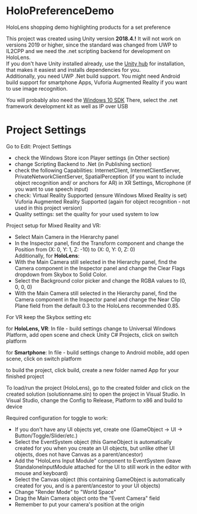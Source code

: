 # HoloPreferenceDemo
HoloLens shopping demo highlighting products for a set preference

This project was created using Unity version <b>2018.4.!</b> It will not work on versions 2019 or higher, since the standard was changed from UWP to IL2CPP and we need the .net scripting backend for development on HoloLens.<br>
If you don't have Unity installed already, use the <a href="https://unity3d.com/get-unity/download">Unity hub</a> for installation, that makes it easiest and installs dependencies for you.<br>
Additionally, you need UWP .Net build support. You might need Android build support for smartphone Apps, Vuforia Augmented Reality if you want to use image recognition.

You will probably also need the <a href="https://developer.microsoft.com/de-de/windows/downloads/windows-10-sdk/">Windows 10 SDK</a>
There, select the .net framework development kit as well as IP over USB

# Project Settings

Go to Edit:
Project Settings
<ul>
<li> check the Windows Store icon Player settings (in Other section)<br>
<li> change Scripting Backend to .Net (in Publishing section)<br>
<li> check the following Capabilities: InternetClient, InternetClientServer, PrivateNetworkClientServer, SpatialPerception (if you want to include object
recognition and/ or anchors for AR) in XR Settings, Microphone (if you want to use speech input)<br>
<li> check: Virtual Reality Supported (ensure Windows Mixed Reality is set)
Vuforia Augmented Reality Supported (again for object recognition - not used in this project version) <br>
<li> Quality settings: set the quality for your used system to low
</ul>

Project setup for Mixed Reality and VR:<br>
    <ul>
<li> Select Main Camera in the Hierarchy panel <br>
<li> In the Inspector panel, find the Transform component and change the Position from (X: 0, Y: 1, Z: -10) to (X: 0, Y: 0, Z: 0)<br>
Additionally, for <b>HoloLens</b>: <br>
<li> With the Main Camera still selected in the Hierarchy panel, find the Camera component in the Inspector panel and change the Clear Flags dropdown from Skybox to Solid Color. <br>
<li> Select the Background color picker and change the RGBA values to (0, 0, 0, 0) <br>
<li> With the Main Camera still selected in the Hierarchy panel, find the Camera component in the Inspector panel and change the Near Clip Plane field from the default 0.3 to the HoloLens recommended 0.85. <br>
    </ul>
For VR keep the Skybox setting etc

for <b>HoloLens, VR</b>: In file - build settings change to Universal Windows Platform, add open scene and check Unity C# Projects, click on switch platform

for <b>Smartphone</b>: In file - build settings change to Android mobile, add open scene, click on switch platform

to build the project, click build, create a new folder named App for your
finished project

To load/run the project (HoloLens), go to the created folder and click on the created solution (solutionname.sln)  to open the project in Visual Studio. In Visual Studio, change the Config to Release, Platform to x86 and build to device

Required configuration for toggle to work:
<ul>

<li> If you don't have any UI objects yet, create one (GameObject -> UI -> Button/Toggle/Slider/etc.)<br>
<li> Select the EventSystem object (this GameObject is automatically created for you when you create an UI objects, but unlike other UI objects, does not have Canvas as a parent/ancestor)<br>
<li> Add the "HoloLens Input Module" component to EventSystem (leave StandaloneInputModule attached for the UI to still work in the editor with mouse and keyboard)<br>
<li> Select the Canvas object (this containing GameObject is automatically created for you, and is a parent/ancestor to your UI objects)<br>
<li> Change "Render Mode" to "World Space"<br>
<li> Drag the Main Camera object onto the "Event Camera" field<br>
<li> Remember to put your camera's position at the origin<br>
</ul>
